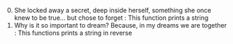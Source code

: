 0. She locked away a secret, deep inside herself, something she once knew to be true... but chose to forget : This function prints a string
1. Why is it so important to dream? Because, in my dreams we are together : This functions prints a string in reverse
